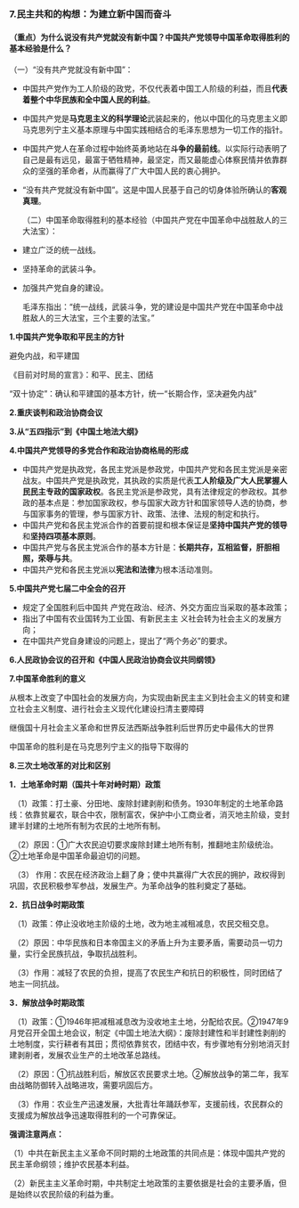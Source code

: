 ### **7.民主共和的构想：为建立新中国而奋斗**

#### **（重点）为什么说没有共产党就没有新中国？中国共产党领导中国革命取得胜利的基本经验是什么？**

（一）“没有共产党就没有新中国”：

-  中国共产党作为工人阶级的政党，不仅代表着中国工人阶级的利益，而且**代表着整个中华民族和全中国人民的利益**。 
- 中国共产党是**马克思主义的科学理论**武装起来的，他以中国化的马克思主义即马克思列宁主义基本原理与中国实践相结合的毛泽东思想为一切工作的指针。
- 中国共产党人在革命过程中始终英勇地站在**斗争的最前线**。以实际行动表明了自己是最有远见，最富于牺牲精神，最坚定，而又最能虚心体察民情并依靠群众的坚强的革命者，从而赢得了广大中国人民的衷心拥护。
- “没有共产党就没有新中国”。这是中国人民基于自己的切身体验所确认的**客观真理**。 

  （二）中国革命取得胜利的基本经验（中国共产党在中国革命中战胜敌人的三大法宝）： 

- 建立广泛的统一战线。 
- 坚持革命的武装斗争。 
- 加强共产党自身的建设。 

  毛泽东指出：“统一战线，武装斗争，党的建设是中国共产党在中国革命中战胜敌人的三大法宝，三个主要的法宝。” 



**1.中国共产党争取和平民主的方针**

避免内战，和平建国

《目前对时局的宣言》：和平、民主、团结

“双十协定”：确认和平建国的基本方针，统一“长期合作，坚决避免内战”

**2.重庆谈判和政治协商会议**

**3.从“五四指示”到《中国土地法大纲》**

**4.中国共产党领导的多党合作和政治协商格局的形成**

- 中国共产党是执政党，各民主党派是参政党，中国共产党和各民主党派是亲密战友。中国共产党是执政党，其执政的实质是代表**工人阶级及广大人民掌握人民民主专政的国家政权**。各民主党派是参政党，具有法律规定的参政权。其参政的基本点是：参加国家政权，参与国家大政方针和国家领导人选的协商，参与国家事务的管理，参与国家方针、政策、法律、法规的制定和执行。
- 中国共产党和各民主党派合作的首要前提和根本保证是**坚持中国共产党的领导**和**坚持四项基本原则**。
- 中国共产党与各民主党派合作的基本方针是：**长期共存，互相监督，肝胆相照，荣辱与共**。
- 中国共产党和各民主党派以**宪法和法律**为根本活动准则。

**5.中国共产党七届二中全会的召开**

- 规定了全国胜利后中国共 产党在政治、经济、外交⽅⾯应当采取的基本政策；
- 指出了中国有农业国转为⼯业国、有新⺠主主 义社会转为社会主义的发展⽅向；
- 在中国共产党⾃身建设的问题上，提出了“两个务必”的要求。

**6.人民政协会议的召开和《中国人民政治协商会议共同纲领》**

**7.中国革命胜利的意义**

从根本上改变了中国社会的发展方向，为实现由新民主主义到社会主义的转变和建立社会主义制度、进行社会主义现代化建设扫清主要障碍

继俄国十月社会主义革命和世界反法西斯战争胜利后世界历史中最伟大的世界

中国革命的胜利是在马克思列宁主义的指导下取得的

**8.三次土地改革的对比和区别**

**1．土地革命时期（国共十年对峙时期）政策**

　（1）政策：打土豪、分田地、废除封建剥削和债务。1930年制定的土地革命路线：依靠贫雇农，联合中农，限制富农，保护中小工商业者，消灭地主阶级，变封建半封建的土地所有制为农民的土地所有制。

　（2）原因：①广大农民迫切要求废除封建土地所有制，推翻地主阶级统治。 ②土地革命是中国革命最迫切的问题。

　（3） 作用：农民在经济政治上翻了身；使中共赢得广大农民的拥护，政权得到巩固，农民积极参军参战，发展生产。为革命战争的胜利奠定了基础。

**2．抗日战争时期政策**

　（1）政策：停止没收地主阶级的土地，改为地主减租减息，农民交租交息。

　（2）原因：中华民族和日本帝国主义的矛盾上升为主要矛盾，需要动员一切力量，实行全民族抗战，争取抗战胜利。

　（3）作用：减轻了农民的负担，提高了农民生产和抗日的积极性，同时团结了地主一同抗战。

**3．解放战争时期政策**

　（1）政策：①1946年把减租减息改为没收地主土地，分配给农民。②1947年9月党召开全国土地会议，制定《中国土地法大纲》：废除封建性和半封建性剥削的土地制度，实行耕者有其田；贯彻依靠贫农，团结中农，有步骤地有分别地消灭封建剥削者，发展农业生产的土地改革总路线。

　（2）原因：①抗战胜利后，解放区农民要求土地。②解放战争的第二年，我军由战略防御转入战略进攻，需要巩固后方。

　（3）作用：农业生产迅速发展，大批青壮年踊跃参军，支援前线，农民群众的支援成为解放战争迅速取得胜利的一个可靠保证。

**强调注意两点：**

（1）中共在新民主主义革命不同时期的土地政策的共同点是：体现中国共产党的民主革命纲领；维护农民基本利益。

（2）新民主主义革命时期，中共制定土地政策的主要依据是社会的主要矛盾，但是始终以农民阶级的利益为重。
